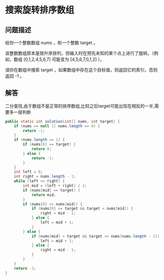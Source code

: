 # 搜索旋转排序数组

## 问题描述

给你一个整数数组 nums ，和一个整数 target 。

该整数数组原本是按升序排列，但输入时在预先未知的某个点上进行了旋转。（例如，数组 [0,1,2,4,5,6,7] 可能变为 [4,5,6,7,0,1,2] ）。

请你在数组中搜索 target ，如果数组中存在这个目标值，则返回它的索引，否则返回 -1 。

## 解答

二分查找,由于数组不是正常的排序数组,比较之后target可能出现在相反的一半,需要多一层判断

``` java
public static int solution(int[] nums, int target) {
    if (nums == null || nums.length == 0) {
        return -1;
    }
    if (nums.length == 1) {
        if (nums[0] == target) {
            return 0;
        } else {
            return -1;
        }
    }
    int left = 0;
    int right = nums.length - 1;
    while (left <= right) {
        int mid = (left + right) / 2;
        if (nums[mid] == target) {
            return mid;
        }
        if (nums[0] <= nums[mid]) {
            if (nums[0] <= target && target < nums[mid]) {
                right = mid - 1;
            } else {
                left = mid + 1;
            }
        } else {
            if (nums[mid] < target && target <= nums[nums.length - 1]) {
                left = mid + 1;
            } else {
                right = mid - 1;
            }
        }
    }
    return -1;
}
```
